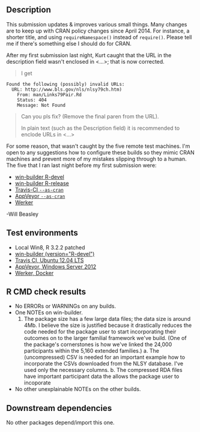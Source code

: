 ## Description
This submission updates & improves various small things.  Many changes are to keep up with CRAN policy changes since April 2014. For instance, a shorter title, and using `requireNamespace()` instead of `require()`.  Please tell me if there's something else I should do for CRAN.

After my first submission last night, Kurt caught that the URL in the description field wasn't enclosed in <...>; that is now corrected.  

> I get
> 
```
Found the following (possibly) invalid URLs:
  URL: http://www.bls.gov/nls/nlsy79ch.htm)
    From: man/Links79Pair.Rd
    Status: 404
    Message: Not Found
```
> Can you pls fix?  (Remove the final paren from the URL).
> 
> In plain text (such as the Description field) it is recommended to enclode URLs in <...>

For some reason, that wasn't caught by the five remote test machines.  I'm open to any suggestions how to configure these builds so they mimic CRAN machines and prevent more of my mistakes slipping through to a human.  The five that I ran last night before my first submission were:

* [win-builder R-devel](http://win-builder.r-project.org/68aDSl8xhbGq/00check.log)
* [win-builder R-release](http://win-builder.r-project.org/WstV5xxuzI3F/00check.log)
* [Travis-CI `--as-cran`](https://travis-ci.org/LiveOak/NlsyLinks/builds/75873235#L1736)
* [AppVeyor `--as-cran`](https://ci.appveyor.com/project/wibeasley/nlsylinks/build/1.0.29#L218)
* [Werker](https://app.wercker.com/#buildstep/55d13044b006c1f91e048052)

-Will Beasley

## Test environments
* Local Win8, R 3.2.2 patched
* [win-builder (version="R-devel")](http://win-builder.r-project.org/pOA6nv528n9r)
* [Travis CI, Ubuntu 12.04 LTS](https://travis-ci.org/LiveOak/NlsyLinks/)
* [AppVeyor, Windows Server 2012](https://ci.appveyor.com/project/wibeasley/nlsylinks)
* [Werker, Docker](https://app.wercker.com/#applications/5590d20a4fea05eb7a02e590)

## R CMD check results
* No ERRORs or WARNINGs on any builds.
* One NOTEs on win-builder.
    1. The package size has a few large data files; the data size is around 4Mb.  I believe the size is justified because it drastically reduces the code needed for the package user to start incorporating their outcomes on to the larger familial framework we've build.  (One of the package's cornerstones is how we've linked the 24,000 participants within the 5,160 extended families.)
        a. The (uncompressed) CSV is needed for an important example how to incorporate the CSVs downloaded from the NLSY database.  I've used only the necessary columns.
        b. The compressed RDA files have important participant data the allows the package user to incoporate
* No other unexplainable NOTEs on the other builds.

## Downstream dependencies
No other packages depend/import this one.

